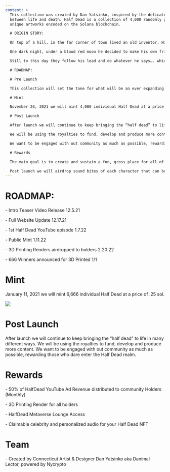 ```yaml
---
content: >
  This collection was created by Dan Yatsinko, inspired by the delicate balance
  between life and death. Half Dead is a collection of 4,000 randomly generated,
  unique artworks encoded on the Solana blockchain.

  # ORIGIN STORY:

  On top of a hill, in the far corner of town lived an old inventor. His enormous house looked as if it was once alive but now beginning to slowly decompose from the inside out. He had no real friends, or family and the towns people hated him. None of which had a real reason to, in reality they just didn’t understand him . He was unique… One of a kind… a rarity. They thought he was weird and treated him like a complete outsider even though he lived there for over 50 years. 

  One dark night, under a blood red moon he decided to make his own friends and family. However, what he created was not fully alive, but rather half dead. More comparable to a zombie pet - far from a human companion - but the inventor didn’t care! He had friends…. FINALLY! These friends may be the embodiment of pure evil but they love and protect him…. No one else gets the inventor like they do, because they are living extensions of him.

  Still to this day they follow his lead and do whatever he says…. which sometimes means wreaking havoc on the unsuspecting towns people.

  # ROADMAP:

  # Pre Launch

  This collection will set the tone for what will be an ever expanding ‘Half Dead’ world that will translate into the meta verse. Consider this your introduction to the inventor and his demonic creations.

  # Mint

  November 26, 2021 we will mint 4,000 individual Half Dead at a price or .36 sol.

  # Post Launch

  After launch we will continue to keep bringing the “half dead” to life in many different ways. 

  We will be using the royalties to fund, develop and produce more content. 

  We want to be engaged with out community as much as possible, rewarding those who dare enter the Half Dead realm. 

  # Rewards

  The main goal is to create and sustain a fun, gross place for all of our anger to run free! 

  Post launch we will airdrop sound bites of each character that can be claimed as well as other exclusive art, animation, and much more!
---
```

# ROADMAP:

\- Intro Teaser Video Release 12.5.21

\- Full Website Update 12.17.21

\- 1st Half Dead YouTube episode 1.7.22

\- Public Mint 1.11.22

\- 3D Printing Renders airdropped to holders 2.20.22

\- 666 Winners announced for 3D Printed 1/1 

# Mint

January 11, 2021 we will mint 6,666 individual Half Dead at a price of .25 sol.

![](/img/half-dead-promo-hero-banner-copy.png)

# Post Launch

After launch we will continue to keep bringing the “half dead” to life in many different ways. 
We will be using the royalties to fund, develop and produce more content. 
We want to be engaged with out community as much as possible, rewarding those who dare enter the Half Dead realm. 

# Rewards

\- 50% of HalfDead YouTube Ad Revenue distributed to community Holders (Monthly)

\- 3D Printing Render for all holders

\- HalfDead Metaverse Lounge Access 

\- Claimable celebrity and personalized audio for your Half Dead NFT

# Team

\- Created by Connecticut Artist & Designer Dan Yatsinko aka Danimal Lector, powered by Nycrypto